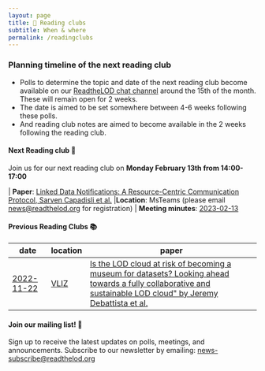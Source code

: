 ```yaml
---
layout: page
title: 📖 Reading clubs
subtitle: When & where
permalink: /readingclubs
---
```


### Planning timeline of the next reading club

- Polls to determine the topic and date of the next reading club become available on our [ReadtheLOD chat channel](https://chat.semantic.works/#/room/#readthelod:chat.semantic.works) around the 15th of the month. These will remain open for 2 weeks.
- The date is aimed to be set somewhere between 4-6 weeks following these polls.
- And reading club notes are aimed to become available in the 2 weeks following the reading club.

#### Next Reading club 📕

Join us for our next reading club on **Monday February 13th from 14:00-17:00**

| **Paper**: [Linked Data Notifications: A Resource-Centric Communication Protocol, Sarven Capadisli et al.](https://link.springer.com/chapter/10.1007/978-3-319-58068-5_33)
|**Location**: MsTeams (please email <news@readthelod.org> for registration) 
| **Meeting minutes**: [2023-02-13](https://hackmd.io/uLi-KyPKSGKgAhyOcGd3mQ)




#### Previous Reading Clubs 📚

| date       | location      | paper                    | 
|------------|---------------|--------------------------|
| [2022-11-22](/readingclubs/20221122-is-the-lod-cloud-at-risk-of-becoming-a-museum-for-datasets) | [VLIZ]((https://vliz.be/nl/hoe-vliz-bereiken)) | [Is the LOD cloud at risk of becoming a museum for datasets? Looking ahead towards a fully collaborative and sustainable LOD cloud" by Jeremy Debattista et al.](https://www.academia.edu/65356421/Is_the_LOD_cloud_at_risk_of_becoming_a_museum_for_datasets_Looking_ahead_towards_a_fully_collaborative_and_sustainable_LOD_cloud) | 



#### Join our mailing list! 📢
Sign up to receive the latest updates on polls, meetings, and announcements. Subscribe to our newsletter by emailing: <news-subscribe@readthelod.org>
